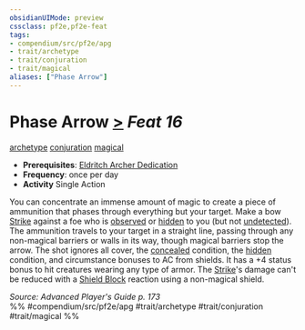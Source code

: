 ```yaml
---
obsidianUIMode: preview
cssclass: pf2e,pf2e-feat
tags:
- compendium/src/pf2e/apg
- trait/archetype
- trait/conjuration
- trait/magical
aliases: ["Phase Arrow"]
---
```

# Phase Arrow  [>](../../rules/core-rulebook/chapter-9-playing-the-game.md#Actions "Single Action") *Feat 16*  
[archetype](../../rules/traits/archetype.md)  [conjuration](../../rules/traits/conjuration.md)  [magical](../../rules/traits/magical.md)  

- **Prerequisites**: [Eldritch Archer Dedication](eldritch-archer-dedication-apg.md)
- **Frequency**: once per day
- **Activity** Single Action

You can concentrate an immense amount of magic to create a piece of ammunition that phases through everything but your target. Make a bow [Strike](../../rules/actions/strike.md) against a foe who is [observed](../../rules/conditions.md#Observed) or [hidden](../../rules/conditions.md#Hidden) to you (but not [undetected](../../rules/conditions.md#Undetected)). The ammunition travels to your target in a straight line, passing through any non-magical barriers or walls in its way, though magical barriers stop the arrow. The shot ignores all cover, the [concealed](../../rules/conditions.md#Concealed) condition, the [hidden](../../rules/conditions.md#Hidden) condition, and circumstance bonuses to AC from shields. It has a +4 status bonus to hit creatures wearing any type of armor. The [Strike](../../rules/actions/strike.md)'s damage can't be reduced with a [Shield Block](shield-block.md) reaction using a non-magical shield.

*Source: Advanced Player's Guide p. 173*  
%% #compendium/src/pf2e/apg #trait/archetype #trait/conjuration #trait/magical %%
